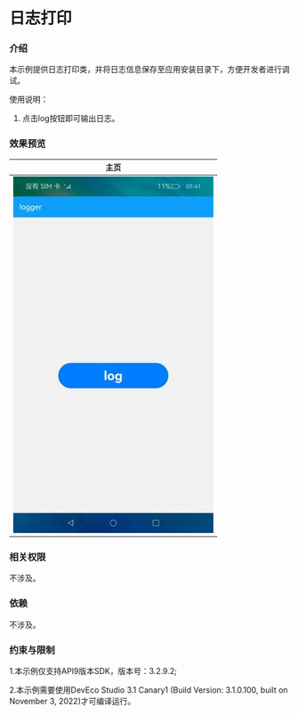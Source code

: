 # 日志打印

### 介绍

本示例提供日志打印类，并将日志信息保存至应用安装目录下，方便开发者进行调试。

使用说明：
1. 点击log按钮即可输出日志。

### 效果预览

|主页|
|----------|
|![image](screenshots/device/index.png)|

### 相关权限

不涉及。


### 依赖

不涉及。

### 约束与限制

1.本示例仅支持API9版本SDK，版本号：3.2.9.2;

2.本示例需要使用DevEco Studio 3.1 Canary1 (Build Version: 3.1.0.100, built on November 3, 2022)才可编译运行。